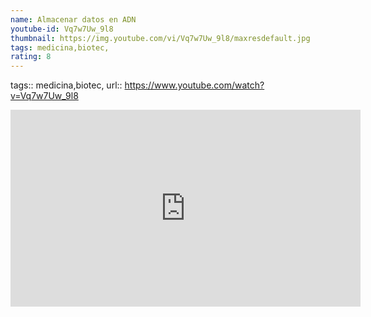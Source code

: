 ```yaml
---
name: Almacenar datos en ADN
youtube-id: Vq7w7Uw_9l8
thumbnail: https://img.youtube.com/vi/Vq7w7Uw_9l8/maxresdefault.jpg
tags: medicina,biotec,
rating: 8
---
```

tags:: medicina,biotec,
url:: https://www.youtube.com/watch?v=Vq7w7Uw_9l8

<iframe width='560' height='315' src='https://www.youtube.com/embed/Vq7w7Uw_9l8' title='YouTube video player' frameborder='0' allow='accelerometer; autoplay; clipboard-write; encrypted-media; gyroscope; picture-in-picture; web-share' allowfullscreen></iframe>


